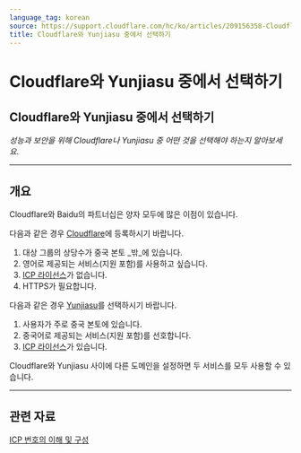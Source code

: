 ```yaml
---
language_tag: korean
source: https://support.cloudflare.com/hc/ko/articles/209156358-Cloudflare%EC%99%80-Yunjiasu-%EC%A4%91%EC%97%90%EC%84%9C-%EC%84%A0%ED%83%9D%ED%95%98%EA%B8%B0
title: Cloudflare와 Yunjiasu 중에서 선택하기
---
```


# Cloudflare와 Yunjiasu 중에서 선택하기

## Cloudflare와 Yunjiasu 중에서 선택하기

_성능과 보안을 위해 Cloudflare나 Yunjiasu 중 어떤 것을 선택해야 하는지 알아보세요._

___

## 개요

Cloudflare와 Baidu의 파트너십은 양자 모두에 많은 이점이 있습니다.

다음과 같은 경우 [Cloudflare](https://www.cloudflare.com/plans)에 등록하시기 바랍니다.

1.  대상 그룹의 상당수가 중국 본토 _밖_에 있습니다.
2.  영어로 제공되는 서비스(지원 포함)를 사용하고 싶습니다.
3.  [ICP 라이선스](https://support.cloudflare.com/hc/ko/articles/209714777-ICP-FAQ)가 없습니다.
4.  HTTPS가 필요합니다.

다음과 같은 경우 [Yunjiasu](http://su.baidu.com/)를 선택하시기 바랍니다.

1.  사용자가 주로 중국 본토에 있습니다.
2.  중국어로 제공되는 서비스(지원 포함)를 선호합니다.
3.  [ICP 라이선스](https://support.cloudflare.com/hc/ko/articles/209714777-ICP-FAQ)가 있습니다.


Cloudflare와 Yunjiasu 사이에 다른 도메인을 설정하면 두 서비스를 모두 사용할 수 있습니다.

___

## 관련 자료

[ICP 번호의 이해 및 구성](https://support.cloudflare.com/hc/articles/209714777)
